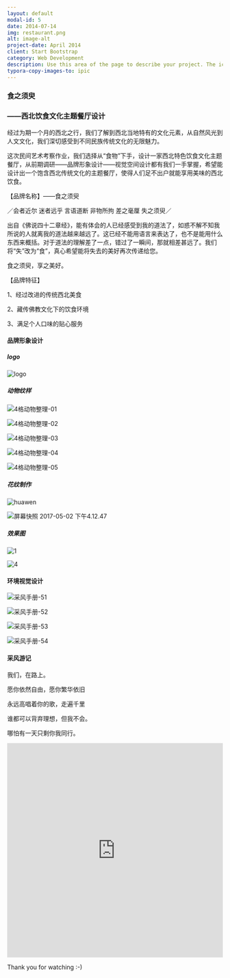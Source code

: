 ```yaml
---
layout: default
modal-id: 5
date: 2014-07-14
img: restaurant.png
alt: image-alt
project-date: April 2014
client: Start Bootstrap
category: Web Development
description: Use this area of the page to describe your project. The icon above is part of a free icon set by <a href="https://sellfy.com/p/8Q9P/jV3VZ/">Flat Icons</a>. On their website, you can download their free set with 16 icons, or you can purchase the entire set with 146 icons for only $12!
typora-copy-images-to: ipic
---
```




### 食之须臾





### ——西北饮食文化主题餐厅设计



经过为期一个月的西北之行，我们了解到西北当地特有的文化元素，从自然风光到人文文化，我们深切感受到不同民族传统文化的无限魅力。

这次民间艺术考察作业，我们选择从“食物”下手，设计一家西北特色饮食文化主题餐厅，从前期调研——品牌形象设计——视觉空间设计都有我们一手掌握，希望能设计出一个饱含西北传统文化的主题餐厅，使得人们足不出户就能享用美味的西北饮食。



【品牌名称】——食之须臾

／会者近尔   迷者远乎  言语道断   非物所拘   差之毫厘   失之须臾／

出自《佛说四十二章经》，能有体会的人已经感受到我的道法了，如惑不解不知我所说的人就离我的道法越来越远了。这已经不能用语言来表达了，也不是能用什么东西来概括。对于道法的理解差了一点，错过了一瞬间，那就相差甚远了。我们将“失”改为“食”，真心希望能将失去的美好再次传递给您。

食之须臾，享之美好。



【品牌特征】

1、经过改进的传统西北美食

2、藏传佛教文化下的饮食环境

3、满足个人口味的贴心服务




#### 品牌形象设计





##### logo



![logo](http://ww4.sinaimg.cn/large/006tNc79gy1ff72x7u876j30if05x0uh.jpg)





##### 动物纹样



![4格动物整理-01](http://ww1.sinaimg.cn/large/006tNc79gy1ff72zwr1bxj30jq0dzh2w.jpg)



![4格动物整理-02](http://ww3.sinaimg.cn/large/006tNc79gy1ff730427rpj30jq0dzgzo.jpg)



![4格动物整理-03](http://ww2.sinaimg.cn/large/006tNc79gy1ff7308mgytj30jq0dztln.jpg)



![4格动物整理-04](http://ww4.sinaimg.cn/large/006tNc79gy1ff730fad7tj30jq0dyqlc.jpg)



![4格动物整理-05](http://ww3.sinaimg.cn/large/006tNc79gy1ff730o02gpj30jq0dzk22.jpg)





##### 花纹制作





![huawen](http://ww2.sinaimg.cn/large/006tNc79gy1ff72qy6vh7j30jq0fztm7.jpg)



![屏幕快照 2017-05-02 下午4.12.47](http://ww4.sinaimg.cn/large/006tNc79gy1ff735g3a1hj30jq0dx1g9.jpg)





##### 效果图





![1](http://ww4.sinaimg.cn/large/006tNc79gy1ff72tibed3j30jq0esn49.jpg)



![4](http://ww4.sinaimg.cn/large/006tNc79gy1ff72trxt8ej30jq0d5tiz.jpg)







#### 环境视觉设计





![采风手册-51](http://ww2.sinaimg.cn/large/006tNc79gy1ff72jkdkkjj30jq0erkcz.jpg)



![采风手册-52](http://ww2.sinaimg.cn/large/006tNc79gy1ff72jrlrh4j30jq0es1cm.jpg)



![采风手册-53](http://ww1.sinaimg.cn/large/006tNc79gy1ff72jxmgszj30jq0eqdwe.jpg)



![采风手册-54](http://ww2.sinaimg.cn/large/006tNc79gy1ff72k5iu3mj30jq0eskct.jpg)









#### 采风游记



我们，在路上。

愿你依然自由，愿你繁华依旧

永远高唱着你的歌，走遍千里

谁都可以背弃理想，但我不会。

哪怕有一天只剩你我同行。



<iframe width="100%" height="500" src="https://zhoucarol.github.io/resource/05.pdf" frameborder="0"> </iframe>



Thank you for watching  :-)